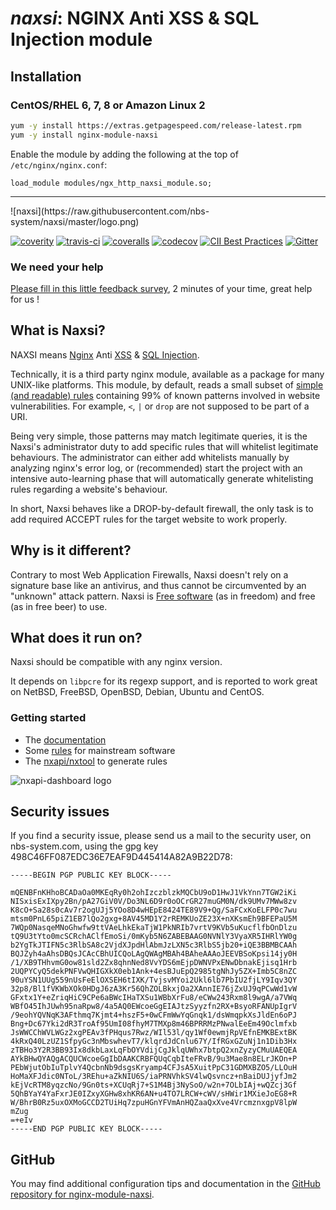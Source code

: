 # _naxsi_: NGINX Anti XSS & SQL Injection module


## Installation

### CentOS/RHEL 6, 7, 8 or Amazon Linux 2

```bash
yum -y install https://extras.getpagespeed.com/release-latest.rpm
yum -y install nginx-module-naxsi
```

Enable the module by adding the following at the top of `/etc/nginx/nginx.conf`:

    load_module modules/ngx_http_naxsi_module.so;

<hr />
![naxsi](https://raw.githubusercontent.com/nbs-system/naxsi/master/logo.png)

[![coverity](https://scan.coverity.com/projects/1883/badge.svg)](https://scan.coverity.com/projects/1883)
[![travis-ci](https://travis-ci.org/nbs-system/naxsi.svg?branch=master)](https://travis-ci.org/nbs-system/naxsi)
[![coveralls](https://coveralls.io/repos/github/nbs-system/naxsi/badge.svg?branch=master)](https://coveralls.io/github/nbs-system/naxsi?branch=master)
[![codecov](http://codecov.io/github/nbs-system/naxsi/coverage.svg?branch=master)](http://codecov.io/github/nbs-system/naxsi?branch=master)
[![CII Best
Practices](https://bestpractices.coreinfrastructure.org/projects/740/badge)](https://bestpractices.coreinfrastructure.org/projects/740)
[![Gitter](https://img.shields.io/gitter/room/nwjs/nw.js.svg)](https://gitter.im/nbs-system/naxsi)

### We need your help

[Please fill in this little feedback
survey](https://docs.google.com/spreadsheet/viewform?formkey=dG9UWDFuTEhiWWt4UF9fZEtwWFVJUlE6MQ),
2 minutes of your time, great help for us \!

## What is Naxsi?

NAXSI means [Nginx](http://nginx.org/) Anti
[XSS](https://www.owasp.org/index.php/Cross-site_Scripting_%28XSS%29) &
[SQL Injection](https://www.owasp.org/index.php/SQL_injection).

Technically, it is a third party nginx module, available as a package
for many UNIX-like platforms. This module, by default, reads a small
subset of [simple (and readable)
rules](https://github.com/nbs-system/naxsi/blob/master/naxsi_config/naxsi_core.rules)
containing 99% of known patterns involved in website vulnerabilities.
For example, `<`, `|` or `drop` are not supposed to be part of a URI.

Being very simple, those patterns may match legitimate queries, it is
the Naxsi's administrator duty to add specific rules that will whitelist
legitimate behaviours. The administrator can either add whitelists
manually by analyzing nginx's error log, or (recommended) start the
project with an intensive auto-learning phase that will automatically
generate whitelisting rules regarding a website's behaviour.

In short, Naxsi behaves like a DROP-by-default firewall, the only task
is to add required ACCEPT rules for the target website to work properly.

## Why is it different?

Contrary to most Web Application Firewalls, Naxsi doesn't rely on a
signature base like an antivirus, and thus cannot be circumvented by an
"unknown" attack pattern. Naxsi is [Free
software](https://www.gnu.org/licenses/gpl.html) (as in freedom) and
free (as in free beer) to use.

## What does it run on?

Naxsi should be compatible with any nginx version.

It depends on `libpcre` for its regexp support, and is reported to work
great on NetBSD, FreeBSD, OpenBSD, Debian, Ubuntu and CentOS.

### Getting started

  - The [documentation](https://github.com/nbs-system/naxsi/wiki)
  - Some [rules](https://github.com/nbs-system/naxsi-rules) for
    mainstream software
  - The
    [nxapi/nxtool](https://github.com/nbs-system/naxsi/tree/master/nxapi)
    to generate
rules

<img alt="nxapi-dashboard logo" src="https://raw.githubusercontent.com/wiki/nbs-system/naxsi/Images/kibana.png" align="center"/>   

## Security issues

If you find a security issue, please send us a mail to the security
user, on nbs-system.com, using the gpg key
498C46FF087EDC36E7EAF9D445414A82A9B22D78:

    -----BEGIN PGP PUBLIC KEY BLOCK-----
    
    mQENBFnKHhoBCADaOa0MKEqRy0h2ohIzczblzkMQCbU9oD1HwJ1VkYnn7TGW2iKi
    NISxisExIXpy2Bn/pA27GiV0V/Do3NL6D9r0oOCrGR27muGM0N/dk9UMv7MWw8zv
    K8cO+Sa28s0cAv7r2ogUJj5YOo8D4wHEpE8424TE89V9+Qg/SaFCxKoELFP0c7wu
    mtsm0PnL65piZ1EB7lQo2gxg+8AV45MD1Y2rREMKUoZE23X+nXKsmEh9BFEPaU5M
    7WQp0NasqeMNoGhwfw9ttVAeLhkEkaTjW1PkNRIb7vrtV9KVb5uKucflfbOnDlzu
    tQ9U3tYto0mcSCRchAClfEmoSi/0mKyb5N6ZABEBAAG0NVNlY3VyaXR5IHRlYW0g
    b2YgTkJTIFN5c3RlbSA8c2VjdXJpdHlAbmJzLXN5c3RlbS5jb20+iQE3BBMBCAAh
    BQJZyh4aAhsDBQsJCAcCBhUICQoLAgQWAgMBAh4BAheAAAoJEEVBSoKpsi14jy0H
    /1/XB9THhvmG0ow81sld2Zx8qhnNed8VvYDS6mEjpDWNVPxENwDbnakEjisq1Hrb
    2UQPYCyQ5dekPNFVwQHIGXkX0eb1Ank+4esBJuEpQ2985tgNhJy5ZX+Imb5C8nZC
    90uYSN1UUg559nUsFeElOXSEH6tIXK/TvjsvMYoi2Ukl6lb7PbIU2fjLY9Iqv3QY
    32p8/Bl1fVKWbXOk0HDgJ6zA3Kr56QhZOLBkxjOa2XAnnIE76jZxUJ9qPCwWd1vW
    GFxtx1Y+eZriqHiC9CPe6aBWcIHaTXSu1WBbXrFu8/eCWw243Rxm8l9wgA/a7VWq
    WBfO45IhJUwh95naRpw8/4a5AQ0EWcoeGgEIAJtzSyyzfn2RX+BsyoRFANUpIgrV
    /9eohYQVNqK3AFthmq7Kjmt4+hszF5+0wCFmWwYqGnqk1/dsWmqpkXsJldEn6oPJ
    Bng+Dc67Yki2dR3TroAf95UmI08fhyM7TMXp8m46BPRRMzPNwalEeEm49Oclmfxb
    JsWWCChWVLWGz2xgPEAv3fPHqus7Rwz/WIl53l/qy1Wf0ewmjRpVEfnEMKBExtBK
    4kRxQ40LzUZ1SfpyGc3nMbswhevT7/klqrdJdCnlu67Y/IfRGxGZuNj1n1Dib3Hx
    zTBHo3Y2R3BB93Ix8dkbLaxLqFbOYVdijCgJklqUWhx7btpQ2xnZyzyCMuUAEQEA
    AYkBHwQYAQgACQUCWcoeGgIbDAAKCRBFQUqCqbIteFRvB/9u3Mae8n8ELrJKOn+P
    PEbWjutObIuTplvY4QcbnNb9dsgsKryamp4CFJsA5XuitPpC31GDMXBZO5/LLOuH
    HoMaXFJdic0NToL/3REhu+aZkNIU6S/iaPRNVhkSV4lwQsvncz+nBaiDUJjyfJm2
    kEjVcRTM8yqzcNo/9Gn0ts+XCUqRj7+S1M4Bj3NySoO/w2n+7OLbIAj+wQZcj3Gf
    5QhBYaY4YaFxrJE0IZxyXGHw8xhKR6AN+u4TO7LRCW+cWV/sHWir1MXieJoEG8+R
    W/BhrB0Rz5uxOXMoGCCD2TUiHq7zpuHGnYFVmAnHQZaaQxXve4VrcmznxgpV8lpW
    mZug
    =+eIv
    -----END PGP PUBLIC KEY BLOCK-----

## GitHub

You may find additional configuration tips and documentation in the [GitHub repository for 
nginx-module-naxsi](https://github.com/nbs-system/naxsi).
